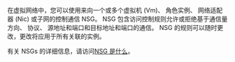在虚拟网络中，您可以使用来向一个或多个虚拟机 (Vm)、 角色实例、 网络适配器 (Nic) 或子网的控制通信 NSG。 NSG 包含访问控制规则允许或拒绝基于通信量方向、 协议、 源地址和端口和目标地址和端口的通信。 NSG 的规则可以随时更改，更改将应用于所有关联的实例。

有关 NSGs 的详细信息，请访问[NSG 是什么](../articles/virtual-network/virtual-networks-nsg.md)。
